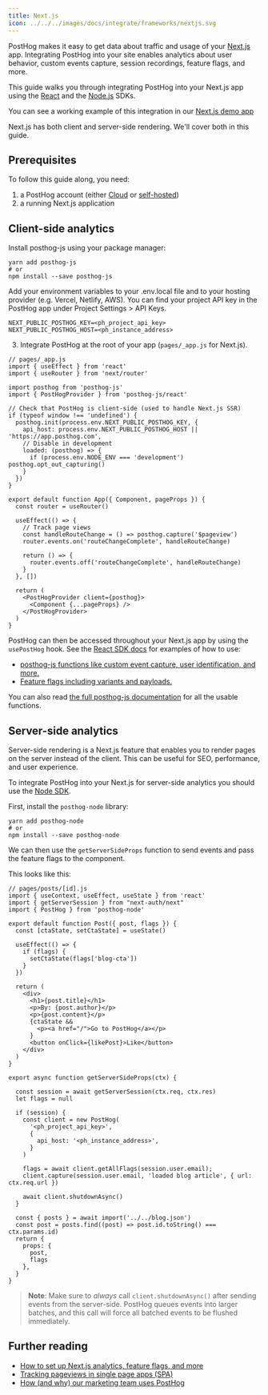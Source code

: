 ```yaml
---
title: Next.js
icon: ../../../images/docs/integrate/frameworks/nextjs.svg
---
```


PostHog makes it easy to get data about traffic and usage of your [Next.js](https://nextjs.org/) app. Integrating PostHog into your site enables analytics about user behavior, custom events capture, session recordings, feature flags, and more.

This guide walks you through integrating PostHog into your Next.js app using the [React](/docs/sdks/react) and the [Node.js](/docs/sdks/node) SDKs.

You can see a working example of this integration in our [Next.js demo app](https://github.com/PostHog/posthog-js/tree/master/playground/nextjs)

Next.js has both client and server-side rendering. We'll cover both in this guide.

## Prerequisites

To follow this guide along, you need:

1. a PostHog account (either [Cloud](/docs/getting-started/cloud) or [self-hosted](/docs/self-host))
2. a running Next.js application

## Client-side analytics

Install posthog-js using your package manager:

```shell
yarn add posthog-js
# or
npm install --save posthog-js
```

Add your environment variables to your .env.local file and to your hosting provider (e.g. Vercel, Netlify, AWS). You can find your project API key in the PostHog app under Project Settings > API Keys.

```shell file=.env.local
NEXT_PUBLIC_POSTHOG_KEY=<ph_project_api_key>
NEXT_PUBLIC_POSTHOG_HOST=<ph_instance_address>
```

3. Integrate PostHog at the root of your app (`pages/_app.js` for Next.js).

```react
// pages/_app.js
import { useEffect } from 'react'
import { useRouter } from 'next/router'

import posthog from 'posthog-js'
import { PostHogProvider } from 'posthog-js/react'

// Check that PostHog is client-side (used to handle Next.js SSR)
if (typeof window !== 'undefined') {
  posthog.init(process.env.NEXT_PUBLIC_POSTHOG_KEY, {
    api_host: process.env.NEXT_PUBLIC_POSTHOG_HOST || 'https://app.posthog.com',
    // Disable in development
    loaded: (posthog) => {
      if (process.env.NODE_ENV === 'development') posthog.opt_out_capturing()
    }
  })
}

export default function App({ Component, pageProps }) {
  const router = useRouter()

  useEffect(() => {
    // Track page views
    const handleRouteChange = () => posthog.capture('$pageview')
    router.events.on('routeChangeComplete', handleRouteChange)

    return () => {
      router.events.off('routeChangeComplete', handleRouteChange)
    }
  }, [])

  return (
    <PostHogProvider client={posthog}>
      <Component {...pageProps} />
    </PostHogProvider>
  )
}
```

PostHog can then be accessed throughout your Next.js app by using the `usePostHog` hook. See the [React SDK docs](/docs/sdks/react) for examples of how to use:

- [posthog-js functions like custom event capture, user identification, and more.](/docs/sdks/react#using-posthog-js-functions)
- [Feature flags including variants and payloads.](/docs/sdks/react#feature-flags)

You can also read [the full posthog-js documentation](/docs/sdks/js) for all the usable functions.

## Server-side analytics

Server-side rendering is a Next.js feature that enables you to render pages on the server instead of the client. This can be useful for SEO, performance, and user experience.

To integrate PostHog into your Next.js for server-side analytics you should use the [Node SDK](/docs/sdks/node).

First, install the `posthog-node` library:

```shell
yarn add posthog-node
# or
npm install --save posthog-node
```

We can then use the `getServerSideProps` function to send events and pass the feature flags to the component.

This looks like this:

```react
// pages/posts/[id].js
import { useContext, useEffect, useState } from 'react'
import { getServerSession } from "next-auth/next"
import { PostHog } from 'posthog-node'

export default function Post({ post, flags }) {
  const [ctaState, setCtaState] = useState()

  useEffect(() => {
    if (flags) {
      setCtaState(flags['blog-cta'])
    }
  })

  return (
    <div>
      <h1>{post.title}</h1>
      <p>By: {post.author}</p>
      <p>{post.content}</p>
      {ctaState &&
        <p><a href="/">Go to PostHog</a></p>
      }
      <button onClick={likePost}>Like</button>
    </div>
  )
}

export async function getServerSideProps(ctx) {

  const session = await getServerSession(ctx.req, ctx.res)
  let flags = null

  if (session) {
    const client = new PostHog(
      '<ph_project_api_key>',
      {
        api_host: '<ph_instance_address>',
      }
    )

    flags = await client.getAllFlags(session.user.email);
    client.capture(session.user.email, 'loaded blog article', { url: ctx.req.url })

    await client.shutdownAsync()
  }

  const { posts } = await import('../../blog.json')
  const post = posts.find((post) => post.id.toString() === ctx.params.id)
  return {
    props: {
      post,
      flags
    },
  }
}
```

> **Note**: Make sure to _always_ call `client.shutdownAsync()` after sending events from the server-side.
> PostHog queues events into larger batches, and this call will force all batched events to be flushed immediately.

## Further reading

- [How to set up Next.js analytics, feature flags, and more](/tutorials/nextjs-analytics)
- [Tracking pageviews in single page apps (SPA)](/tutorials/spa)
- [How (and why) our marketing team uses PostHog](/blog/posthog-marketing)
